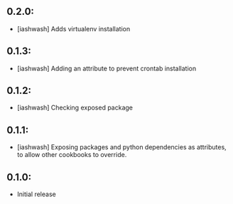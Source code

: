 
## 0.2.0:
* [iashwash] Adds virtualenv installation

## 0.1.3:
* [iashwash] Adding an attribute to prevent crontab installation

## 0.1.2:
* [iashwash] Checking exposed package

## 0.1.1:
* [iashwash] Exposing packages and python dependencies as attributes, to allow other cookbooks to override.

## 0.1.0:
* Initial release
